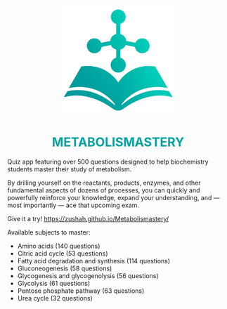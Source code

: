 <p align="center"><img src="./assets/logo.png" width="50%"></p>
<h1 align="center" style="color:#00A3A0">METABOLISMASTERY</h1>

Quiz app featuring over 500 questions designed to help biochemistry students master their study of metabolism.

By drilling yourself on the reactants, products, enzymes, and other fundamental aspects of dozens of processes, you can quickly and powerfully reinforce your knowledge, expand your understanding, and — most importantly — ace that upcoming exam.

Give it a try! https://zushah.github.io/Metabolismastery/

Available subjects to master:
- Amino acids (140 questions)
- Citric acid cycle (53 questions)
- Fatty acid degradation and synthesis (114 questions)
- Gluconeogenesis (58 questions)
- Glycogenesis and glycogenolysis (56 questions)
- Glycolysis (61 questions)
- Pentose phosphate pathway (63 questions)
- Urea cycle (32 questions)

